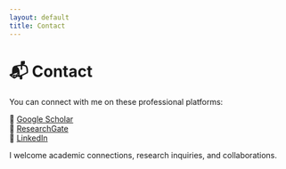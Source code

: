 ```yaml
---
layout: default
title: Contact
---
```


# 📬 Contact

You can connect with me on these professional platforms:

🔗 [Google Scholar](https://scholar.google.com/citations?hl=en&user=VTDvJ4kAAAAJ)  
🔗 [ResearchGate](https://www.researchgate.net/profile/Mahmoud-Kargar)  
🔗 [LinkedIn](https://www.linkedin.com/in/kargarm/)

I welcome academic connections, research inquiries, and collaborations.
